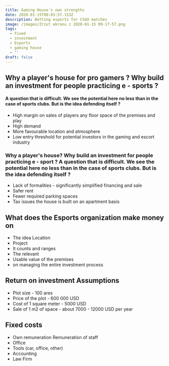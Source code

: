 ```yaml
---
title: Gaming House's own strengths
date: 2020-01-15T08:03:57.153Z
description: Betting esports for CSGO matches
image: /images/Zrzut ekranu z 2020-01-15 09-17-57.png
tags:
  - Fixed
  - investment
  - Esports
  - gaming house
  - ''
draft: false
---
```

## Why a player's house for pro gamers ? Why build an investment for people practicing e - sports ? 

#### A question that is difficult. We see the potential here no less than in the case of sports clubs. But is the idea defending itself ? 



- High margin on sales of players any floor space of the premises and play
- High demand
- More favourable location and atmosphere
- Low entry threshold for potential investors in the gaming and escort industry



### Why a player's house? Why build an investment for people practicing e - sport ? A question that is difficult. We see the potential here no less than in the case of sports clubs. But is the idea defending itself ?

- Lack of formalities - significantly simplified financing and sale
- Safer rent
- Fewer required parking spaces
- Tax issues the house is built on an apartment basis 

## What does the Esports organization make money on

- The idea Location
- Project
- It counts and ranges
- The relevant
- Usable value of the premises
- on managing the entire investment process

## Return on investment Assumptions

* Plot size - 100 ares
* Price of the plot - 600 000 USD
* Cost of 1 square meter - 5000 USD
* Sale of 1 m2 of space - about 7000 - 12000 USD per year

## Fixed costs 

- Own remuneration Remuneration of staff
- Office
- Tools (car, office, other)
- Accounting
- Law Firm

